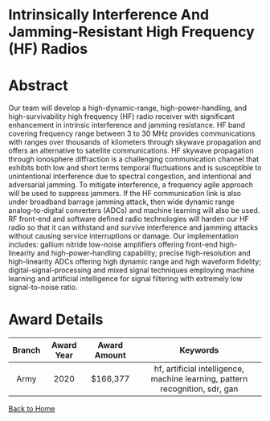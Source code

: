 
Intrinsically Interference And Jamming-Resistant High Frequency (HF) Radios
===========================================================================

# Abstract


Our team will develop a high-dynamic-range, high-power-handling, and high-survivability high frequency (HF) radio receiver with significant enhancement in intrinsic interference and jamming resistance. HF band covering frequency range between 3 to 30 MHz provides communications with ranges over thousands of kilometers through skywave propagation and offers an alternative to satellite communications. HF skywave propagation through ionosphere diffraction is a challenging communication channel that exhibits both low and short terms temporal fluctuations and is susceptible to unintentional interference due to spectral congestion, and intentional and adversarial jamming. To mitigate interference, a frequency agile approach will be used to suppress jammers. If the HF communication link is also under broadband barrage jamming attack, then wide dynamic range analog-to-digital converters (ADCs) and machine learning will also be used. RF front-end and software defined radio technologies will harden our HF radio so that it can withstand and survive interference and jamming attacks without causing service interruptions or damage. Our implementation includes: gallium nitride low-noise amplifiers offering front-end high-linearity and high-power-handling capability; precise high-resolution and high-linearity ADCs offering high dynamic range and high waveform fidelity; digital-signal-processing and mixed signal techniques employing machine learning and artificial intelligence for signal filtering with extremely low signal-to-noise ratio.  

# Award Details

|Branch|Award Year|Award Amount|Keywords|
| :---: | :---: | :---: | :---: |
|Army|2020|$166,377|hf, artificial intelligence, machine learning, pattern recognition, sdr, gan|
  
  


[Back to Home](https://github.com/chrischow/dod_sbir_awards/CC/#1059)